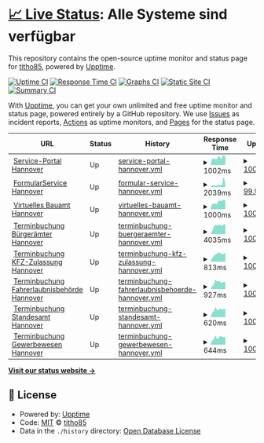 # [📈 Live Status](https://serviceportal.hannover-stadt.de/status): <!--live status--> **Alle Systeme sind verfügbar**

This repository contains the open-source uptime monitor and status page for [titho85](https://titho85.github.io/serviceportal-hannover-status), powered by [Upptime](https://github.com/upptime/upptime).

[![Uptime CI](https://github.com/titho85/serviceportal-hannover-status/workflows/Uptime%20CI/badge.svg)](https://github.com/titho85/serviceportal-hannover-status/actions?query=workflow%3A%22Uptime+CI%22)
[![Response Time CI](https://github.com/titho85/serviceportal-hannover-status/workflows/Response%20Time%20CI/badge.svg)](https://github.com/titho85/serviceportal-hannover-status/actions?query=workflow%3A%22Response+Time+CI%22)
[![Graphs CI](https://github.com/titho85/serviceportal-hannover-status/workflows/Graphs%20CI/badge.svg)](https://github.com/titho85/serviceportal-hannover-status/actions?query=workflow%3A%22Graphs+CI%22)
[![Static Site CI](https://github.com/titho85/serviceportal-hannover-status/workflows/Static%20Site%20CI/badge.svg)](https://github.com/titho85/serviceportal-hannover-status/actions?query=workflow%3A%22Static+Site+CI%22)
[![Summary CI](https://github.com/titho85/serviceportal-hannover-status/workflows/Summary%20CI/badge.svg)](https://github.com/titho85/serviceportal-hannover-status/actions?query=workflow%3A%22Summary+CI%22)

With [Upptime](https://upptime.js.org), you can get your own unlimited and free uptime monitor and status page, powered entirely by a GitHub repository. We use [Issues](https://github.com/titho85/serviceportal-hannover-status/issues) as incident reports, [Actions](https://github.com/titho85/serviceportal-hannover-status/actions) as uptime monitors, and [Pages](https://titho85.github.io/serviceportal-hannover-status) for the status page.

<!--start: status pages-->
<!-- This summary is generated by Upptime (https://github.com/upptime/upptime) -->
<!-- Do not edit this manually, your changes will be overwritten -->
<!-- prettier-ignore -->
| URL | Status | History | Response Time | Uptime |
| --- | ------ | ------- | ------------- | ------ |
| <img alt="" src="https://serviceportal.hannover-stadt.de/favicon.ico" height="13"> [Service-Portal Hannover](https://serviceportal.hannover-stadt.de) | Up | [service-portal-hannover.yml](https://github.com/titho85/ozg-status/commits/HEAD/history/service-portal-hannover.yml) | <details><summary><img alt="Response time graph" src="./graphs/service-portal-hannover/response-time-week.png" height="20"> 1002ms</summary><br><a href="https://titho85.github.io/ozg-status/history/service-portal-hannover"><img alt="Response time 1279" src="https://img.shields.io/endpoint?url=https%3A%2F%2Fraw.githubusercontent.com%2Ftitho85%2Fozg-status%2FHEAD%2Fapi%2Fservice-portal-hannover%2Fresponse-time.json"></a><br><a href="https://titho85.github.io/ozg-status/history/service-portal-hannover"><img alt="24-hour response time 669" src="https://img.shields.io/endpoint?url=https%3A%2F%2Fraw.githubusercontent.com%2Ftitho85%2Fozg-status%2FHEAD%2Fapi%2Fservice-portal-hannover%2Fresponse-time-day.json"></a><br><a href="https://titho85.github.io/ozg-status/history/service-portal-hannover"><img alt="7-day response time 1002" src="https://img.shields.io/endpoint?url=https%3A%2F%2Fraw.githubusercontent.com%2Ftitho85%2Fozg-status%2FHEAD%2Fapi%2Fservice-portal-hannover%2Fresponse-time-week.json"></a><br><a href="https://titho85.github.io/ozg-status/history/service-portal-hannover"><img alt="30-day response time 1212" src="https://img.shields.io/endpoint?url=https%3A%2F%2Fraw.githubusercontent.com%2Ftitho85%2Fozg-status%2FHEAD%2Fapi%2Fservice-portal-hannover%2Fresponse-time-month.json"></a><br><a href="https://titho85.github.io/ozg-status/history/service-portal-hannover"><img alt="1-year response time 1279" src="https://img.shields.io/endpoint?url=https%3A%2F%2Fraw.githubusercontent.com%2Ftitho85%2Fozg-status%2FHEAD%2Fapi%2Fservice-portal-hannover%2Fresponse-time-year.json"></a></details> | <details><summary><a href="https://titho85.github.io/ozg-status/history/service-portal-hannover">100.00%</a></summary><a href="https://titho85.github.io/ozg-status/history/service-portal-hannover"><img alt="All-time uptime 100.00%" src="https://img.shields.io/endpoint?url=https%3A%2F%2Fraw.githubusercontent.com%2Ftitho85%2Fozg-status%2FHEAD%2Fapi%2Fservice-portal-hannover%2Fuptime.json"></a><br><a href="https://titho85.github.io/ozg-status/history/service-portal-hannover"><img alt="24-hour uptime 100.00%" src="https://img.shields.io/endpoint?url=https%3A%2F%2Fraw.githubusercontent.com%2Ftitho85%2Fozg-status%2FHEAD%2Fapi%2Fservice-portal-hannover%2Fuptime-day.json"></a><br><a href="https://titho85.github.io/ozg-status/history/service-portal-hannover"><img alt="7-day uptime 100.00%" src="https://img.shields.io/endpoint?url=https%3A%2F%2Fraw.githubusercontent.com%2Ftitho85%2Fozg-status%2FHEAD%2Fapi%2Fservice-portal-hannover%2Fuptime-week.json"></a><br><a href="https://titho85.github.io/ozg-status/history/service-portal-hannover"><img alt="30-day uptime 100.00%" src="https://img.shields.io/endpoint?url=https%3A%2F%2Fraw.githubusercontent.com%2Ftitho85%2Fozg-status%2FHEAD%2Fapi%2Fservice-portal-hannover%2Fuptime-month.json"></a><br><a href="https://titho85.github.io/ozg-status/history/service-portal-hannover"><img alt="1-year uptime 100.00%" src="https://img.shields.io/endpoint?url=https%3A%2F%2Fraw.githubusercontent.com%2Ftitho85%2Fozg-status%2FHEAD%2Fapi%2Fservice-portal-hannover%2Fuptime-year.json"></a></details>
| <img alt="" src="https://serviceportal.hannover-stadt.de/favicon.ico" height="13"> [FormularService Hannover](https://forms.hannover-stadt.de/intelliform/forms/lhh_ozg/index) | Up | [formular-service-hannover.yml](https://github.com/titho85/ozg-status/commits/HEAD/history/formular-service-hannover.yml) | <details><summary><img alt="Response time graph" src="./graphs/formular-service-hannover/response-time-week.png" height="20"> 2039ms</summary><br><a href="https://titho85.github.io/ozg-status/history/formular-service-hannover"><img alt="Response time 2639" src="https://img.shields.io/endpoint?url=https%3A%2F%2Fraw.githubusercontent.com%2Ftitho85%2Fozg-status%2FHEAD%2Fapi%2Fformular-service-hannover%2Fresponse-time.json"></a><br><a href="https://titho85.github.io/ozg-status/history/formular-service-hannover"><img alt="24-hour response time 860" src="https://img.shields.io/endpoint?url=https%3A%2F%2Fraw.githubusercontent.com%2Ftitho85%2Fozg-status%2FHEAD%2Fapi%2Fformular-service-hannover%2Fresponse-time-day.json"></a><br><a href="https://titho85.github.io/ozg-status/history/formular-service-hannover"><img alt="7-day response time 2039" src="https://img.shields.io/endpoint?url=https%3A%2F%2Fraw.githubusercontent.com%2Ftitho85%2Fozg-status%2FHEAD%2Fapi%2Fformular-service-hannover%2Fresponse-time-week.json"></a><br><a href="https://titho85.github.io/ozg-status/history/formular-service-hannover"><img alt="30-day response time 1966" src="https://img.shields.io/endpoint?url=https%3A%2F%2Fraw.githubusercontent.com%2Ftitho85%2Fozg-status%2FHEAD%2Fapi%2Fformular-service-hannover%2Fresponse-time-month.json"></a><br><a href="https://titho85.github.io/ozg-status/history/formular-service-hannover"><img alt="1-year response time 2639" src="https://img.shields.io/endpoint?url=https%3A%2F%2Fraw.githubusercontent.com%2Ftitho85%2Fozg-status%2FHEAD%2Fapi%2Fformular-service-hannover%2Fresponse-time-year.json"></a></details> | <details><summary><a href="https://titho85.github.io/ozg-status/history/formular-service-hannover">99.91%</a></summary><a href="https://titho85.github.io/ozg-status/history/formular-service-hannover"><img alt="All-time uptime 99.95%" src="https://img.shields.io/endpoint?url=https%3A%2F%2Fraw.githubusercontent.com%2Ftitho85%2Fozg-status%2FHEAD%2Fapi%2Fformular-service-hannover%2Fuptime.json"></a><br><a href="https://titho85.github.io/ozg-status/history/formular-service-hannover"><img alt="24-hour uptime 100.00%" src="https://img.shields.io/endpoint?url=https%3A%2F%2Fraw.githubusercontent.com%2Ftitho85%2Fozg-status%2FHEAD%2Fapi%2Fformular-service-hannover%2Fuptime-day.json"></a><br><a href="https://titho85.github.io/ozg-status/history/formular-service-hannover"><img alt="7-day uptime 99.91%" src="https://img.shields.io/endpoint?url=https%3A%2F%2Fraw.githubusercontent.com%2Ftitho85%2Fozg-status%2FHEAD%2Fapi%2Fformular-service-hannover%2Fuptime-week.json"></a><br><a href="https://titho85.github.io/ozg-status/history/formular-service-hannover"><img alt="30-day uptime 99.84%" src="https://img.shields.io/endpoint?url=https%3A%2F%2Fraw.githubusercontent.com%2Ftitho85%2Fozg-status%2FHEAD%2Fapi%2Fformular-service-hannover%2Fuptime-month.json"></a><br><a href="https://titho85.github.io/ozg-status/history/formular-service-hannover"><img alt="1-year uptime 99.95%" src="https://img.shields.io/endpoint?url=https%3A%2F%2Fraw.githubusercontent.com%2Ftitho85%2Fozg-status%2FHEAD%2Fapi%2Fformular-service-hannover%2Fuptime-year.json"></a></details>
| <img alt="" src="https://serviceportal.hannover-stadt.de/favicon.ico" height="13"> [Virtuelles Bauamt Hannover](https://ebgv.hannover-stadt.de/intelliform) | Up | [virtuelles-bauamt-hannover.yml](https://github.com/titho85/ozg-status/commits/HEAD/history/virtuelles-bauamt-hannover.yml) | <details><summary><img alt="Response time graph" src="./graphs/virtuelles-bauamt-hannover/response-time-week.png" height="20"> 1000ms</summary><br><a href="https://titho85.github.io/ozg-status/history/virtuelles-bauamt-hannover"><img alt="Response time 853" src="https://img.shields.io/endpoint?url=https%3A%2F%2Fraw.githubusercontent.com%2Ftitho85%2Fozg-status%2FHEAD%2Fapi%2Fvirtuelles-bauamt-hannover%2Fresponse-time.json"></a><br><a href="https://titho85.github.io/ozg-status/history/virtuelles-bauamt-hannover"><img alt="24-hour response time 715" src="https://img.shields.io/endpoint?url=https%3A%2F%2Fraw.githubusercontent.com%2Ftitho85%2Fozg-status%2FHEAD%2Fapi%2Fvirtuelles-bauamt-hannover%2Fresponse-time-day.json"></a><br><a href="https://titho85.github.io/ozg-status/history/virtuelles-bauamt-hannover"><img alt="7-day response time 1000" src="https://img.shields.io/endpoint?url=https%3A%2F%2Fraw.githubusercontent.com%2Ftitho85%2Fozg-status%2FHEAD%2Fapi%2Fvirtuelles-bauamt-hannover%2Fresponse-time-week.json"></a><br><a href="https://titho85.github.io/ozg-status/history/virtuelles-bauamt-hannover"><img alt="30-day response time 853" src="https://img.shields.io/endpoint?url=https%3A%2F%2Fraw.githubusercontent.com%2Ftitho85%2Fozg-status%2FHEAD%2Fapi%2Fvirtuelles-bauamt-hannover%2Fresponse-time-month.json"></a><br><a href="https://titho85.github.io/ozg-status/history/virtuelles-bauamt-hannover"><img alt="1-year response time 853" src="https://img.shields.io/endpoint?url=https%3A%2F%2Fraw.githubusercontent.com%2Ftitho85%2Fozg-status%2FHEAD%2Fapi%2Fvirtuelles-bauamt-hannover%2Fresponse-time-year.json"></a></details> | <details><summary><a href="https://titho85.github.io/ozg-status/history/virtuelles-bauamt-hannover">100.00%</a></summary><a href="https://titho85.github.io/ozg-status/history/virtuelles-bauamt-hannover"><img alt="All-time uptime 100.00%" src="https://img.shields.io/endpoint?url=https%3A%2F%2Fraw.githubusercontent.com%2Ftitho85%2Fozg-status%2FHEAD%2Fapi%2Fvirtuelles-bauamt-hannover%2Fuptime.json"></a><br><a href="https://titho85.github.io/ozg-status/history/virtuelles-bauamt-hannover"><img alt="24-hour uptime 100.00%" src="https://img.shields.io/endpoint?url=https%3A%2F%2Fraw.githubusercontent.com%2Ftitho85%2Fozg-status%2FHEAD%2Fapi%2Fvirtuelles-bauamt-hannover%2Fuptime-day.json"></a><br><a href="https://titho85.github.io/ozg-status/history/virtuelles-bauamt-hannover"><img alt="7-day uptime 100.00%" src="https://img.shields.io/endpoint?url=https%3A%2F%2Fraw.githubusercontent.com%2Ftitho85%2Fozg-status%2FHEAD%2Fapi%2Fvirtuelles-bauamt-hannover%2Fuptime-week.json"></a><br><a href="https://titho85.github.io/ozg-status/history/virtuelles-bauamt-hannover"><img alt="30-day uptime 100.00%" src="https://img.shields.io/endpoint?url=https%3A%2F%2Fraw.githubusercontent.com%2Ftitho85%2Fozg-status%2FHEAD%2Fapi%2Fvirtuelles-bauamt-hannover%2Fuptime-month.json"></a><br><a href="https://titho85.github.io/ozg-status/history/virtuelles-bauamt-hannover"><img alt="1-year uptime 100.00%" src="https://img.shields.io/endpoint?url=https%3A%2F%2Fraw.githubusercontent.com%2Ftitho85%2Fozg-status%2FHEAD%2Fapi%2Fvirtuelles-bauamt-hannover%2Fuptime-year.json"></a></details>
| <img alt="" src="https://serviceportal.hannover-stadt.de/favicon.ico" height="13"> [Terminbuchung Bürgerämter Hannover](https://termin.hannover-stadt.de/buergeramt) | Up | [terminbuchung-buergeraemter-hannover.yml](https://github.com/titho85/ozg-status/commits/HEAD/history/terminbuchung-buergeraemter-hannover.yml) | <details><summary><img alt="Response time graph" src="./graphs/terminbuchung-buergeraemter-hannover/response-time-week.png" height="20"> 4035ms</summary><br><a href="https://titho85.github.io/ozg-status/history/terminbuchung-buergeraemter-hannover"><img alt="Response time 6731" src="https://img.shields.io/endpoint?url=https%3A%2F%2Fraw.githubusercontent.com%2Ftitho85%2Fozg-status%2FHEAD%2Fapi%2Fterminbuchung-buergeraemter-hannover%2Fresponse-time.json"></a><br><a href="https://titho85.github.io/ozg-status/history/terminbuchung-buergeraemter-hannover"><img alt="24-hour response time 3398" src="https://img.shields.io/endpoint?url=https%3A%2F%2Fraw.githubusercontent.com%2Ftitho85%2Fozg-status%2FHEAD%2Fapi%2Fterminbuchung-buergeraemter-hannover%2Fresponse-time-day.json"></a><br><a href="https://titho85.github.io/ozg-status/history/terminbuchung-buergeraemter-hannover"><img alt="7-day response time 4035" src="https://img.shields.io/endpoint?url=https%3A%2F%2Fraw.githubusercontent.com%2Ftitho85%2Fozg-status%2FHEAD%2Fapi%2Fterminbuchung-buergeraemter-hannover%2Fresponse-time-week.json"></a><br><a href="https://titho85.github.io/ozg-status/history/terminbuchung-buergeraemter-hannover"><img alt="30-day response time 5055" src="https://img.shields.io/endpoint?url=https%3A%2F%2Fraw.githubusercontent.com%2Ftitho85%2Fozg-status%2FHEAD%2Fapi%2Fterminbuchung-buergeraemter-hannover%2Fresponse-time-month.json"></a><br><a href="https://titho85.github.io/ozg-status/history/terminbuchung-buergeraemter-hannover"><img alt="1-year response time 6731" src="https://img.shields.io/endpoint?url=https%3A%2F%2Fraw.githubusercontent.com%2Ftitho85%2Fozg-status%2FHEAD%2Fapi%2Fterminbuchung-buergeraemter-hannover%2Fresponse-time-year.json"></a></details> | <details><summary><a href="https://titho85.github.io/ozg-status/history/terminbuchung-buergeraemter-hannover">100.00%</a></summary><a href="https://titho85.github.io/ozg-status/history/terminbuchung-buergeraemter-hannover"><img alt="All-time uptime 99.89%" src="https://img.shields.io/endpoint?url=https%3A%2F%2Fraw.githubusercontent.com%2Ftitho85%2Fozg-status%2FHEAD%2Fapi%2Fterminbuchung-buergeraemter-hannover%2Fuptime.json"></a><br><a href="https://titho85.github.io/ozg-status/history/terminbuchung-buergeraemter-hannover"><img alt="24-hour uptime 100.00%" src="https://img.shields.io/endpoint?url=https%3A%2F%2Fraw.githubusercontent.com%2Ftitho85%2Fozg-status%2FHEAD%2Fapi%2Fterminbuchung-buergeraemter-hannover%2Fuptime-day.json"></a><br><a href="https://titho85.github.io/ozg-status/history/terminbuchung-buergeraemter-hannover"><img alt="7-day uptime 100.00%" src="https://img.shields.io/endpoint?url=https%3A%2F%2Fraw.githubusercontent.com%2Ftitho85%2Fozg-status%2FHEAD%2Fapi%2Fterminbuchung-buergeraemter-hannover%2Fuptime-week.json"></a><br><a href="https://titho85.github.io/ozg-status/history/terminbuchung-buergeraemter-hannover"><img alt="30-day uptime 100.00%" src="https://img.shields.io/endpoint?url=https%3A%2F%2Fraw.githubusercontent.com%2Ftitho85%2Fozg-status%2FHEAD%2Fapi%2Fterminbuchung-buergeraemter-hannover%2Fuptime-month.json"></a><br><a href="https://titho85.github.io/ozg-status/history/terminbuchung-buergeraemter-hannover"><img alt="1-year uptime 99.89%" src="https://img.shields.io/endpoint?url=https%3A%2F%2Fraw.githubusercontent.com%2Ftitho85%2Fozg-status%2FHEAD%2Fapi%2Fterminbuchung-buergeraemter-hannover%2Fuptime-year.json"></a></details>
| <img alt="" src="https://serviceportal.hannover-stadt.de/favicon.ico" height="13"> [Terminbuchung KFZ-Zulassung Hannover](https://termin.hannover-stadt.de/kfz) | Up | [terminbuchung-kfz-zulassung-hannover.yml](https://github.com/titho85/ozg-status/commits/HEAD/history/terminbuchung-kfz-zulassung-hannover.yml) | <details><summary><img alt="Response time graph" src="./graphs/terminbuchung-kfz-zulassung-hannover/response-time-week.png" height="20"> 813ms</summary><br><a href="https://titho85.github.io/ozg-status/history/terminbuchung-kfz-zulassung-hannover"><img alt="Response time 1533" src="https://img.shields.io/endpoint?url=https%3A%2F%2Fraw.githubusercontent.com%2Ftitho85%2Fozg-status%2FHEAD%2Fapi%2Fterminbuchung-kfz-zulassung-hannover%2Fresponse-time.json"></a><br><a href="https://titho85.github.io/ozg-status/history/terminbuchung-kfz-zulassung-hannover"><img alt="24-hour response time 703" src="https://img.shields.io/endpoint?url=https%3A%2F%2Fraw.githubusercontent.com%2Ftitho85%2Fozg-status%2FHEAD%2Fapi%2Fterminbuchung-kfz-zulassung-hannover%2Fresponse-time-day.json"></a><br><a href="https://titho85.github.io/ozg-status/history/terminbuchung-kfz-zulassung-hannover"><img alt="7-day response time 813" src="https://img.shields.io/endpoint?url=https%3A%2F%2Fraw.githubusercontent.com%2Ftitho85%2Fozg-status%2FHEAD%2Fapi%2Fterminbuchung-kfz-zulassung-hannover%2Fresponse-time-week.json"></a><br><a href="https://titho85.github.io/ozg-status/history/terminbuchung-kfz-zulassung-hannover"><img alt="30-day response time 789" src="https://img.shields.io/endpoint?url=https%3A%2F%2Fraw.githubusercontent.com%2Ftitho85%2Fozg-status%2FHEAD%2Fapi%2Fterminbuchung-kfz-zulassung-hannover%2Fresponse-time-month.json"></a><br><a href="https://titho85.github.io/ozg-status/history/terminbuchung-kfz-zulassung-hannover"><img alt="1-year response time 1533" src="https://img.shields.io/endpoint?url=https%3A%2F%2Fraw.githubusercontent.com%2Ftitho85%2Fozg-status%2FHEAD%2Fapi%2Fterminbuchung-kfz-zulassung-hannover%2Fresponse-time-year.json"></a></details> | <details><summary><a href="https://titho85.github.io/ozg-status/history/terminbuchung-kfz-zulassung-hannover">100.00%</a></summary><a href="https://titho85.github.io/ozg-status/history/terminbuchung-kfz-zulassung-hannover"><img alt="All-time uptime 99.89%" src="https://img.shields.io/endpoint?url=https%3A%2F%2Fraw.githubusercontent.com%2Ftitho85%2Fozg-status%2FHEAD%2Fapi%2Fterminbuchung-kfz-zulassung-hannover%2Fuptime.json"></a><br><a href="https://titho85.github.io/ozg-status/history/terminbuchung-kfz-zulassung-hannover"><img alt="24-hour uptime 100.00%" src="https://img.shields.io/endpoint?url=https%3A%2F%2Fraw.githubusercontent.com%2Ftitho85%2Fozg-status%2FHEAD%2Fapi%2Fterminbuchung-kfz-zulassung-hannover%2Fuptime-day.json"></a><br><a href="https://titho85.github.io/ozg-status/history/terminbuchung-kfz-zulassung-hannover"><img alt="7-day uptime 100.00%" src="https://img.shields.io/endpoint?url=https%3A%2F%2Fraw.githubusercontent.com%2Ftitho85%2Fozg-status%2FHEAD%2Fapi%2Fterminbuchung-kfz-zulassung-hannover%2Fuptime-week.json"></a><br><a href="https://titho85.github.io/ozg-status/history/terminbuchung-kfz-zulassung-hannover"><img alt="30-day uptime 100.00%" src="https://img.shields.io/endpoint?url=https%3A%2F%2Fraw.githubusercontent.com%2Ftitho85%2Fozg-status%2FHEAD%2Fapi%2Fterminbuchung-kfz-zulassung-hannover%2Fuptime-month.json"></a><br><a href="https://titho85.github.io/ozg-status/history/terminbuchung-kfz-zulassung-hannover"><img alt="1-year uptime 99.89%" src="https://img.shields.io/endpoint?url=https%3A%2F%2Fraw.githubusercontent.com%2Ftitho85%2Fozg-status%2FHEAD%2Fapi%2Fterminbuchung-kfz-zulassung-hannover%2Fuptime-year.json"></a></details>
| <img alt="" src="https://serviceportal.hannover-stadt.de/favicon.ico" height="13"> [Terminbuchung Fahrerlaubnisbehörde Hannover](https://termin.hannover-stadt.de/fahrerlaubnis) | Up | [terminbuchung-fahrerlaubnisbehoerde-hannover.yml](https://github.com/titho85/ozg-status/commits/HEAD/history/terminbuchung-fahrerlaubnisbehoerde-hannover.yml) | <details><summary><img alt="Response time graph" src="./graphs/terminbuchung-fahrerlaubnisbehoerde-hannover/response-time-week.png" height="20"> 927ms</summary><br><a href="https://titho85.github.io/ozg-status/history/terminbuchung-fahrerlaubnisbehoerde-hannover"><img alt="Response time 1336" src="https://img.shields.io/endpoint?url=https%3A%2F%2Fraw.githubusercontent.com%2Ftitho85%2Fozg-status%2FHEAD%2Fapi%2Fterminbuchung-fahrerlaubnisbehoerde-hannover%2Fresponse-time.json"></a><br><a href="https://titho85.github.io/ozg-status/history/terminbuchung-fahrerlaubnisbehoerde-hannover"><img alt="24-hour response time 1199" src="https://img.shields.io/endpoint?url=https%3A%2F%2Fraw.githubusercontent.com%2Ftitho85%2Fozg-status%2FHEAD%2Fapi%2Fterminbuchung-fahrerlaubnisbehoerde-hannover%2Fresponse-time-day.json"></a><br><a href="https://titho85.github.io/ozg-status/history/terminbuchung-fahrerlaubnisbehoerde-hannover"><img alt="7-day response time 927" src="https://img.shields.io/endpoint?url=https%3A%2F%2Fraw.githubusercontent.com%2Ftitho85%2Fozg-status%2FHEAD%2Fapi%2Fterminbuchung-fahrerlaubnisbehoerde-hannover%2Fresponse-time-week.json"></a><br><a href="https://titho85.github.io/ozg-status/history/terminbuchung-fahrerlaubnisbehoerde-hannover"><img alt="30-day response time 1477" src="https://img.shields.io/endpoint?url=https%3A%2F%2Fraw.githubusercontent.com%2Ftitho85%2Fozg-status%2FHEAD%2Fapi%2Fterminbuchung-fahrerlaubnisbehoerde-hannover%2Fresponse-time-month.json"></a><br><a href="https://titho85.github.io/ozg-status/history/terminbuchung-fahrerlaubnisbehoerde-hannover"><img alt="1-year response time 1336" src="https://img.shields.io/endpoint?url=https%3A%2F%2Fraw.githubusercontent.com%2Ftitho85%2Fozg-status%2FHEAD%2Fapi%2Fterminbuchung-fahrerlaubnisbehoerde-hannover%2Fresponse-time-year.json"></a></details> | <details><summary><a href="https://titho85.github.io/ozg-status/history/terminbuchung-fahrerlaubnisbehoerde-hannover">100.00%</a></summary><a href="https://titho85.github.io/ozg-status/history/terminbuchung-fahrerlaubnisbehoerde-hannover"><img alt="All-time uptime 99.89%" src="https://img.shields.io/endpoint?url=https%3A%2F%2Fraw.githubusercontent.com%2Ftitho85%2Fozg-status%2FHEAD%2Fapi%2Fterminbuchung-fahrerlaubnisbehoerde-hannover%2Fuptime.json"></a><br><a href="https://titho85.github.io/ozg-status/history/terminbuchung-fahrerlaubnisbehoerde-hannover"><img alt="24-hour uptime 100.00%" src="https://img.shields.io/endpoint?url=https%3A%2F%2Fraw.githubusercontent.com%2Ftitho85%2Fozg-status%2FHEAD%2Fapi%2Fterminbuchung-fahrerlaubnisbehoerde-hannover%2Fuptime-day.json"></a><br><a href="https://titho85.github.io/ozg-status/history/terminbuchung-fahrerlaubnisbehoerde-hannover"><img alt="7-day uptime 100.00%" src="https://img.shields.io/endpoint?url=https%3A%2F%2Fraw.githubusercontent.com%2Ftitho85%2Fozg-status%2FHEAD%2Fapi%2Fterminbuchung-fahrerlaubnisbehoerde-hannover%2Fuptime-week.json"></a><br><a href="https://titho85.github.io/ozg-status/history/terminbuchung-fahrerlaubnisbehoerde-hannover"><img alt="30-day uptime 100.00%" src="https://img.shields.io/endpoint?url=https%3A%2F%2Fraw.githubusercontent.com%2Ftitho85%2Fozg-status%2FHEAD%2Fapi%2Fterminbuchung-fahrerlaubnisbehoerde-hannover%2Fuptime-month.json"></a><br><a href="https://titho85.github.io/ozg-status/history/terminbuchung-fahrerlaubnisbehoerde-hannover"><img alt="1-year uptime 99.89%" src="https://img.shields.io/endpoint?url=https%3A%2F%2Fraw.githubusercontent.com%2Ftitho85%2Fozg-status%2FHEAD%2Fapi%2Fterminbuchung-fahrerlaubnisbehoerde-hannover%2Fuptime-year.json"></a></details>
| <img alt="" src="https://serviceportal.hannover-stadt.de/favicon.ico" height="13"> [Terminbuchung Standesamt Hannover](https://termin.hannover-stadt.de/standesamt) | Up | [terminbuchung-standesamt-hannover.yml](https://github.com/titho85/ozg-status/commits/HEAD/history/terminbuchung-standesamt-hannover.yml) | <details><summary><img alt="Response time graph" src="./graphs/terminbuchung-standesamt-hannover/response-time-week.png" height="20"> 620ms</summary><br><a href="https://titho85.github.io/ozg-status/history/terminbuchung-standesamt-hannover"><img alt="Response time 586" src="https://img.shields.io/endpoint?url=https%3A%2F%2Fraw.githubusercontent.com%2Ftitho85%2Fozg-status%2FHEAD%2Fapi%2Fterminbuchung-standesamt-hannover%2Fresponse-time.json"></a><br><a href="https://titho85.github.io/ozg-status/history/terminbuchung-standesamt-hannover"><img alt="24-hour response time 581" src="https://img.shields.io/endpoint?url=https%3A%2F%2Fraw.githubusercontent.com%2Ftitho85%2Fozg-status%2FHEAD%2Fapi%2Fterminbuchung-standesamt-hannover%2Fresponse-time-day.json"></a><br><a href="https://titho85.github.io/ozg-status/history/terminbuchung-standesamt-hannover"><img alt="7-day response time 620" src="https://img.shields.io/endpoint?url=https%3A%2F%2Fraw.githubusercontent.com%2Ftitho85%2Fozg-status%2FHEAD%2Fapi%2Fterminbuchung-standesamt-hannover%2Fresponse-time-week.json"></a><br><a href="https://titho85.github.io/ozg-status/history/terminbuchung-standesamt-hannover"><img alt="30-day response time 586" src="https://img.shields.io/endpoint?url=https%3A%2F%2Fraw.githubusercontent.com%2Ftitho85%2Fozg-status%2FHEAD%2Fapi%2Fterminbuchung-standesamt-hannover%2Fresponse-time-month.json"></a><br><a href="https://titho85.github.io/ozg-status/history/terminbuchung-standesamt-hannover"><img alt="1-year response time 586" src="https://img.shields.io/endpoint?url=https%3A%2F%2Fraw.githubusercontent.com%2Ftitho85%2Fozg-status%2FHEAD%2Fapi%2Fterminbuchung-standesamt-hannover%2Fresponse-time-year.json"></a></details> | <details><summary><a href="https://titho85.github.io/ozg-status/history/terminbuchung-standesamt-hannover">100.00%</a></summary><a href="https://titho85.github.io/ozg-status/history/terminbuchung-standesamt-hannover"><img alt="All-time uptime 100.00%" src="https://img.shields.io/endpoint?url=https%3A%2F%2Fraw.githubusercontent.com%2Ftitho85%2Fozg-status%2FHEAD%2Fapi%2Fterminbuchung-standesamt-hannover%2Fuptime.json"></a><br><a href="https://titho85.github.io/ozg-status/history/terminbuchung-standesamt-hannover"><img alt="24-hour uptime 100.00%" src="https://img.shields.io/endpoint?url=https%3A%2F%2Fraw.githubusercontent.com%2Ftitho85%2Fozg-status%2FHEAD%2Fapi%2Fterminbuchung-standesamt-hannover%2Fuptime-day.json"></a><br><a href="https://titho85.github.io/ozg-status/history/terminbuchung-standesamt-hannover"><img alt="7-day uptime 100.00%" src="https://img.shields.io/endpoint?url=https%3A%2F%2Fraw.githubusercontent.com%2Ftitho85%2Fozg-status%2FHEAD%2Fapi%2Fterminbuchung-standesamt-hannover%2Fuptime-week.json"></a><br><a href="https://titho85.github.io/ozg-status/history/terminbuchung-standesamt-hannover"><img alt="30-day uptime 100.00%" src="https://img.shields.io/endpoint?url=https%3A%2F%2Fraw.githubusercontent.com%2Ftitho85%2Fozg-status%2FHEAD%2Fapi%2Fterminbuchung-standesamt-hannover%2Fuptime-month.json"></a><br><a href="https://titho85.github.io/ozg-status/history/terminbuchung-standesamt-hannover"><img alt="1-year uptime 100.00%" src="https://img.shields.io/endpoint?url=https%3A%2F%2Fraw.githubusercontent.com%2Ftitho85%2Fozg-status%2FHEAD%2Fapi%2Fterminbuchung-standesamt-hannover%2Fuptime-year.json"></a></details>
| <img alt="" src="https://serviceportal.hannover-stadt.de/favicon.ico" height="13"> [Terminbuchung Gewerbewesen Hannover](https://termin.hannover-stadt.de/gewerbe) | Up | [terminbuchung-gewerbewesen-hannover.yml](https://github.com/titho85/ozg-status/commits/HEAD/history/terminbuchung-gewerbewesen-hannover.yml) | <details><summary><img alt="Response time graph" src="./graphs/terminbuchung-gewerbewesen-hannover/response-time-week.png" height="20"> 644ms</summary><br><a href="https://titho85.github.io/ozg-status/history/terminbuchung-gewerbewesen-hannover"><img alt="Response time 599" src="https://img.shields.io/endpoint?url=https%3A%2F%2Fraw.githubusercontent.com%2Ftitho85%2Fozg-status%2FHEAD%2Fapi%2Fterminbuchung-gewerbewesen-hannover%2Fresponse-time.json"></a><br><a href="https://titho85.github.io/ozg-status/history/terminbuchung-gewerbewesen-hannover"><img alt="24-hour response time 543" src="https://img.shields.io/endpoint?url=https%3A%2F%2Fraw.githubusercontent.com%2Ftitho85%2Fozg-status%2FHEAD%2Fapi%2Fterminbuchung-gewerbewesen-hannover%2Fresponse-time-day.json"></a><br><a href="https://titho85.github.io/ozg-status/history/terminbuchung-gewerbewesen-hannover"><img alt="7-day response time 644" src="https://img.shields.io/endpoint?url=https%3A%2F%2Fraw.githubusercontent.com%2Ftitho85%2Fozg-status%2FHEAD%2Fapi%2Fterminbuchung-gewerbewesen-hannover%2Fresponse-time-week.json"></a><br><a href="https://titho85.github.io/ozg-status/history/terminbuchung-gewerbewesen-hannover"><img alt="30-day response time 599" src="https://img.shields.io/endpoint?url=https%3A%2F%2Fraw.githubusercontent.com%2Ftitho85%2Fozg-status%2FHEAD%2Fapi%2Fterminbuchung-gewerbewesen-hannover%2Fresponse-time-month.json"></a><br><a href="https://titho85.github.io/ozg-status/history/terminbuchung-gewerbewesen-hannover"><img alt="1-year response time 599" src="https://img.shields.io/endpoint?url=https%3A%2F%2Fraw.githubusercontent.com%2Ftitho85%2Fozg-status%2FHEAD%2Fapi%2Fterminbuchung-gewerbewesen-hannover%2Fresponse-time-year.json"></a></details> | <details><summary><a href="https://titho85.github.io/ozg-status/history/terminbuchung-gewerbewesen-hannover">100.00%</a></summary><a href="https://titho85.github.io/ozg-status/history/terminbuchung-gewerbewesen-hannover"><img alt="All-time uptime 100.00%" src="https://img.shields.io/endpoint?url=https%3A%2F%2Fraw.githubusercontent.com%2Ftitho85%2Fozg-status%2FHEAD%2Fapi%2Fterminbuchung-gewerbewesen-hannover%2Fuptime.json"></a><br><a href="https://titho85.github.io/ozg-status/history/terminbuchung-gewerbewesen-hannover"><img alt="24-hour uptime 100.00%" src="https://img.shields.io/endpoint?url=https%3A%2F%2Fraw.githubusercontent.com%2Ftitho85%2Fozg-status%2FHEAD%2Fapi%2Fterminbuchung-gewerbewesen-hannover%2Fuptime-day.json"></a><br><a href="https://titho85.github.io/ozg-status/history/terminbuchung-gewerbewesen-hannover"><img alt="7-day uptime 100.00%" src="https://img.shields.io/endpoint?url=https%3A%2F%2Fraw.githubusercontent.com%2Ftitho85%2Fozg-status%2FHEAD%2Fapi%2Fterminbuchung-gewerbewesen-hannover%2Fuptime-week.json"></a><br><a href="https://titho85.github.io/ozg-status/history/terminbuchung-gewerbewesen-hannover"><img alt="30-day uptime 100.00%" src="https://img.shields.io/endpoint?url=https%3A%2F%2Fraw.githubusercontent.com%2Ftitho85%2Fozg-status%2FHEAD%2Fapi%2Fterminbuchung-gewerbewesen-hannover%2Fuptime-month.json"></a><br><a href="https://titho85.github.io/ozg-status/history/terminbuchung-gewerbewesen-hannover"><img alt="1-year uptime 100.00%" src="https://img.shields.io/endpoint?url=https%3A%2F%2Fraw.githubusercontent.com%2Ftitho85%2Fozg-status%2FHEAD%2Fapi%2Fterminbuchung-gewerbewesen-hannover%2Fuptime-year.json"></a></details>

<!--end: status pages-->

[**Visit our status website →**](https://serviceportal.hannover-stadt.de/status)

## 📄 License

- Powered by: [Upptime](https://github.com/upptime/upptime)
- Code: [MIT](./LICENSE) © [titho85](https://titho85.github.io/serviceportal-hannover-status)
- Data in the `./history` directory: [Open Database License](https://opendatacommons.org/licenses/odbl/1-0/)
